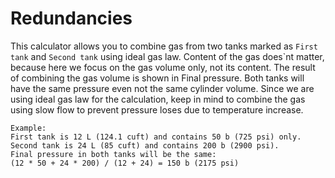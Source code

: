 # Redundancies

This calculator allows you to combine gas from two tanks marked as `First tank` and `Second tank` using ideal gas law. Content of the gas does`nt matter, because here we focus on the gas volume only, not its content.
The result of combining the gas volume is shown in Final pressure. Both tanks will have the same pressure even not the same cylinder volume.
Since we are using ideal gas law for the calculation, keep in mind to combine the gas using slow flow to prevent pressure loses due to temperature increase.

```text
Example:
First tank is 12 L (124.1 cuft) and contains 50 b (725 psi) only.
Second tank is 24 L (85 cuft) and contains 200 b (2900 psi).
Final pressure in both tanks will be the same:
(12 * 50 + 24 * 200) / (12 + 24) = 150 b (2175 psi)
```
